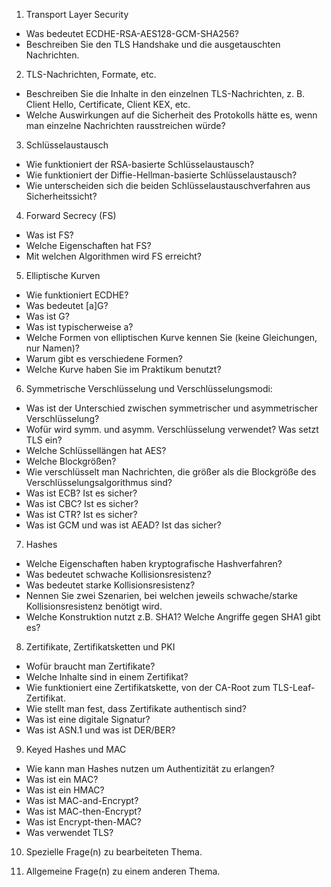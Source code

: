 1) Transport Layer Security
- Was bedeutet ECDHE-RSA-AES128-GCM-SHA256?
- Beschreiben Sie den TLS Handshake und die ausgetauschten Nachrichten.

2) TLS-Nachrichten, Formate, etc.
- Beschreiben Sie die Inhalte in den einzelnen TLS-Nachrichten, z. B. Client Hello, Certificate, Client KEX, etc.
- Welche Auswirkungen auf die Sicherheit des Protokolls hätte es, wenn man einzelne Nachrichten rausstreichen würde?

3) Schlüsselaustausch
- Wie funktioniert der RSA-basierte Schlüsselaustausch?
- Wie funktioniert der Diffie-Hellman-basierte Schlüsselaustausch?
- Wie unterscheiden sich die beiden Schlüsselaustauschverfahren aus Sicherheitssicht?

4) Forward Secrecy (FS)
- Was ist FS?
- Welche Eigenschaften hat FS?
- Mit welchen Algorithmen wird FS erreicht?

5) Elliptische Kurven
- Wie funktioniert ECDHE?
- Was bedeutet [a]G? 
- Was ist G?
- Was ist typischerweise a?
- Welche Formen von elliptischen Kurve kennen Sie (keine Gleichungen, nur Namen)?
- Warum gibt es verschiedene Formen?
- Welche Kurve haben Sie im Praktikum benutzt?

6) Symmetrische Verschlüsselung und Verschlüsselungsmodi:
- Was ist der Unterschied zwischen symmetrischer und asymmetrischer Verschlüsselung? 
- Wofür wird symm. und asymm. Verschlüsselung verwendet? Was setzt TLS ein?
- Welche Schlüssellängen hat AES?
- Welche Blockgrößen?
- Wie verschlüsselt man Nachrichten, die größer als die Blockgröße des Verschlüsselungsalgorithmus sind?
- Was ist ECB? Ist es sicher?
- Was ist CBC? Ist es sicher?
- Was ist CTR? Ist es sicher?
- Was ist GCM und was ist AEAD? Ist das sicher?

7) Hashes
- Welche Eigenschaften haben kryptografische Hashverfahren? 
- Was bedeutet schwache Kollisionsresistenz?
- Was bedeutet starke Kollisionsresistenz?
- Nennen Sie zwei Szenarien, bei welchen jeweils schwache/starke Kollisionsresistenz benötigt wird. 
- Welche Konstruktion nutzt z.B. SHA1? Welche Angriffe gegen SHA1 gibt es?

8) Zertifikate, Zertifikatsketten und PKI
- Wofür braucht man Zertifikate?
- Welche Inhalte sind in einem Zertifikat?
- Wie funktioniert eine Zertifikatskette, von der CA-Root zum TLS-Leaf-Zertifikat.
- Wie stellt man fest, dass Zertifikate authentisch sind?
- Was ist eine digitale Signatur?
- Was ist ASN.1 und was ist DER/BER?

9) Keyed Hashes und MAC
- Wie kann man Hashes nutzen um Authentizität zu erlangen? 
- Was ist ein MAC?
- Was ist ein HMAC?
- Was ist MAC-and-Encrypt?
- Was ist MAC-then-Encrypt?
- Was ist Encrypt-then-MAC?
- Was verwendet TLS?

10) Spezielle Frage(n) zu bearbeiteten Thema.

11) Allgemeine Frage(n) zu einem anderen Thema.
